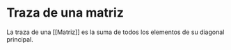 # Traza de una matriz

La traza de una [[Matriz]] es la suma de todos los elementos de su diagonal principal.
